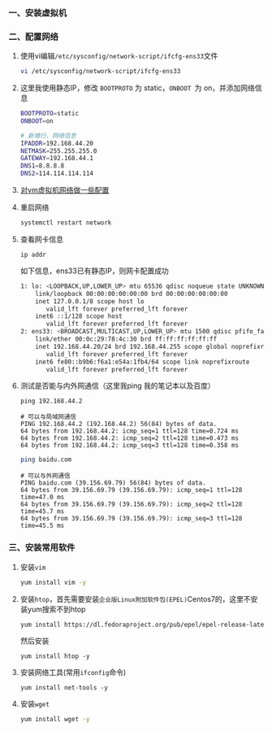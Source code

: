 ###  一、安装虚拟机

### 二、配置网络

 1. 使用vi编辑`/etc/sysconfig/network-script/ifcfg-ens33`文件

    ```bash
    vi /etc/sysconfig/network-script/ifcfg-ens33
    ```

2. 这里我使用静态IP，修改 `BOOTPROTO` 为 static，`ONBOOT `为 on，并添加网络信息

   ```bash
   BOOTPROTO=static
   ONBOOT=on
   
   # 新增行，网络信息
   IPADDR=192.168.44.20
   NETMASK=255.255.255.0
   GATEWAY=192.168.44.1
   DNS1=8.8.8.8
   DNS2=114.114.114.114
   ```

3. [对vm虚拟机网络做一些配置](!另外一篇)

4. 重启网络

   ```bash
   systemctl restart network
   ```

5. 查看网卡信息

   ```
   ip addr
   ```

   如下信息，ens33已有静态IP，则网卡配置成功

   ```bash
   1: lo: <LOOPBACK,UP,LOWER_UP> mtu 65536 qdisc noqueue state UNKNOWN group default qlen 1000
       link/loopback 00:00:00:00:00:00 brd 00:00:00:00:00:00
       inet 127.0.0.1/8 scope host lo
          valid_lft forever preferred_lft forever
       inet6 ::1/128 scope host 
          valid_lft forever preferred_lft forever
   2: ens33: <BROADCAST,MULTICAST,UP,LOWER_UP> mtu 1500 qdisc pfifo_fast state UP group default qlen 1000
       link/ether 00:0c:29:78:4c:30 brd ff:ff:ff:ff:ff:ff
       inet 192.168.44.20/24 brd 192.168.44.255 scope global noprefixroute ens33
          valid_lft forever preferred_lft forever
       inet6 fe80::b9b6:f6a1:e54a:1fb4/64 scope link noprefixroute 
          valid_lft forever preferred_lft forever
   ```

6. 测试是否能与内外网通信（这里我ping 我的笔记本以及百度）

   ```
   ping 192.168.44.2
   ```

   ```
   # 可以与局域网通信
   PING 192.168.44.2 (192.168.44.2) 56(84) bytes of data.
   64 bytes from 192.168.44.2: icmp_seq=1 ttl=128 time=0.724 ms
   64 bytes from 192.168.44.2: icmp_seq=2 ttl=128 time=0.473 ms
   64 bytes from 192.168.44.2: icmp_seq=3 ttl=128 time=0.358 ms
   ```

   ```bash
   ping baidu.com
   ```

   ```
   # 可以与外网通信
   PING baidu.com (39.156.69.79) 56(84) bytes of data.
   64 bytes from 39.156.69.79 (39.156.69.79): icmp_seq=1 ttl=128 time=47.0 ms
   64 bytes from 39.156.69.79 (39.156.69.79): icmp_seq=2 ttl=128 time=45.7 ms
   64 bytes from 39.156.69.79 (39.156.69.79): icmp_seq=3 ttl=128 time=45.5 ms
   ```

### 三、安装常用软件

1. 安装`vim`

   ```bash
   yum install vim -y
   ```

2. 安装`htop`，首先需要安装`企业版Linux附加软件包(EPEL)`Centos7的，这里不安装yum搜索不到htop

   ```bash
   yum install https://dl.fedoraproject.org/pub/epel/epel-release-latest-7.noarch.rpm
   ```

   然后安装

   ```9bash
   yum install htop -y
   ```

3. 安装网络工具(常用`ifconfig`命令)

   ```
   yum install net-tools -y
   ```

4. 安装`wget`

   ```bash
   yum install wget -y
   ```

   

